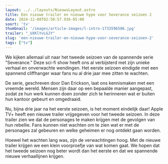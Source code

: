 ```yaml
---
layout: ../../layouts/NieuwsLayout.astro
title: Een nieuwe trailer en nieuwe hype voor Severance seizoen 2
date: 2024-12-08T02:50:57.936-05:00
soort: 'tv'
thumbnail: '/images/article-images/l-intro-1733596586.jpg'
trailer: "_UXKlYvLGJY"
slug: 'een-nieuwe-trailer-en-nieuwe-hype-voor-severance-seizoen-2'
tags: ["tv"]
---
```


We kijken allemaal uit naar het tweede seizoen van de spannende serie
"Severance." Deze sci-fi show heeft ons al verbijsterd met zijn unieke verhaal
en onverwachte wendingen. Het eerste seizoen eindigde met een spannend
cliffhanger waar fans nu al drie jaar mee zitten te wachten.

De serie, geschreven door Dan Erickson, laat ons kennismaken met een vreemde
wereld. Mensen zijn daar op een bepaalde manier aangepast, zodat ze hun werk
kunnen doen zonder zich te herinneren wat er buiten hun kantoor gebeurt en
omgedraaid.

Nu, bijna drie jaar na het eerste seizoen, is het moment eindelijk daar! Apple
TV+ heeft een nieuwe trailer vrijgegeven voor het tweede seizoen. In deze
trailer zien we dat de personages te maken krijgen met de gevolgen van hun
rebellie. Fans kunnen niet wachten om te zien wat er met de personages zal
gebeuren en welke geheimen er nog ontdekt gaan worden.

Hoewel het wachten lang was, zijn de verwachtingen hoog. Met de nieuwe trailer
krijgen we een klein voorproefje van wat komen gaat. We hopen dat het tweede
seizoen nog beter wordt dan het eerste en dat we spannende nieuwe verhaallijnen
krijgen.
